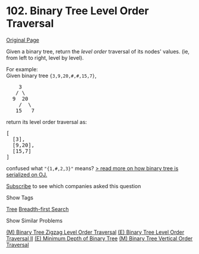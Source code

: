 # 102. Binary Tree Level Order Traversal

[Original Page](https://leetcode.com/problems/binary-tree-level-order-traversal/)

Given a binary tree, return the _level order_ traversal of its nodes' values. (ie, from left to right, level by level).

For example:  
Given binary tree `{3,9,20,#,#,15,7}`,  

<pre>    3
   / \
  9  20
    /  \
   15   7
</pre>

return its level order traversal as:  

<pre>[
  [3],
  [9,20],
  [15,7]
]
</pre>

confused what `"{1,#,2,3}"` means? [> read more on how binary tree is serialized on OJ.](#)

<div class="spoilers" style="display: none;">  
**OJ's Binary Tree Serialization:**

The serialization of a binary tree follows a level order traversal, where '#' signifies a path terminator where no node exists below.

Here's an example:  

<pre>   1
  / \
 2   3
    /
   4
    \
     5
</pre>

The above binary tree is serialized as `"{1,2,3,#,#,4,#,#,5}"`.</div>

<div>

[Subscribe](/subscribe/) to see which companies asked this question

</div>

<div>

<div id="tags" class="btn btn-xs btn-warning">Show Tags</div>

<span class="hidebutton">[Tree](/tag/tree/) [Breadth-first Search](/tag/breadth-first-search/)</span></div>

<div>

<div id="similar" class="btn btn-xs btn-warning">Show Similar Problems</div>

<span class="hidebutton">[(M) Binary Tree Zigzag Level Order Traversal](/problems/binary-tree-zigzag-level-order-traversal/) [(E) Binary Tree Level Order Traversal II](/problems/binary-tree-level-order-traversal-ii/) [(E) Minimum Depth of Binary Tree](/problems/minimum-depth-of-binary-tree/) [(M) Binary Tree Vertical Order Traversal](/problems/binary-tree-vertical-order-traversal/)</span></div>